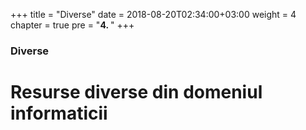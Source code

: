 +++
title = "Diverse"
date = 2018-08-20T02:34:00+03:00
weight = 4
chapter = true
pre = "<b>4. </b>"
+++

### Diverse

# Resurse diverse din domeniul informaticii
